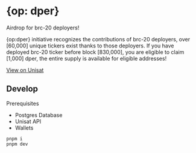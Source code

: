 # {op: dper}

Airdrop for brc-20 deployers!

{op:dper} initiative recognizes the contributions of brc-20 deployers, over [60,000] unique tickers exist thanks to those deployers. If you have deployed brc-20 ticker before block [830,000], you are eligible to claim [1,000] dper, the entire supply is available for eligible addresses!

[View on Unisat](https://unisat.io/brc20/dper)

## Develop

Prerequisites

- Postgres Database
- Unisat API
- Wallets 

```
pnpm i
pnpm dev
```